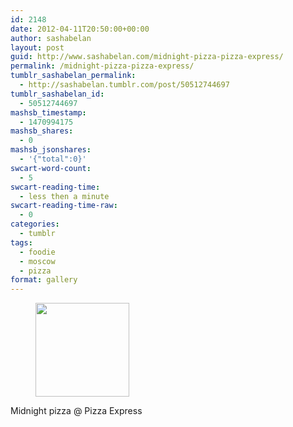 ```yaml
---
id: 2148
date: 2012-04-11T20:50:00+00:00
author: sashabelan
layout: post
guid: http://www.sashabelan.com/midnight-pizza-pizza-express/
permalink: /midnight-pizza-pizza-express/
tumblr_sashabelan_permalink:
  - http://sashabelan.tumblr.com/post/50512744697
tumblr_sashabelan_id:
  - 50512744697
mashsb_timestamp:
  - 1470994175
mashsb_shares:
  - 0
mashsb_jsonshares:
  - '{"total":0}'
swcart-word-count:
  - 5
swcart-reading-time:
  - less then a minute
swcart-reading-time-raw:
  - 0
categories:
  - tumblr
tags:
  - foodie
  - moscow
  - pizza
format: gallery
---
```

<div id='gallery-179' class='gallery galleryid-2148 gallery-columns-3 gallery-size-thumbnail'>
  <figure class='gallery-item'> 
  
  <div class='gallery-icon landscape'>
    <a href='http://www.sashabelan.ru/midnight-pizza-pizza-express/attachment/2149/'><img width="150" height="150" src="http://www.sashabelan.ru/wp-content/uploads/2012/04/tumblr_mmuu19H7RO1qarj97o1_1280-150x150.jpg" class="attachment-thumbnail size-thumbnail" alt="" /></a>
  </div></figure>
</div>

Midnight pizza @ Pizza Express